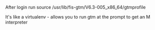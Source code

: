 After login run
    source /usr/lib/fis-gtm/V6.3-005_x86_64/gtmprofile

It's like a virtualenv - allows you to run gtm at the prompt to get an M interpreter